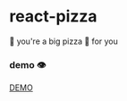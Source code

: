 # react-pizza
🍕 you're a big pizza
🍕 for you

### demo 👁️
[DEMO](https://bodrovdev.github.io/react-pizza/)
